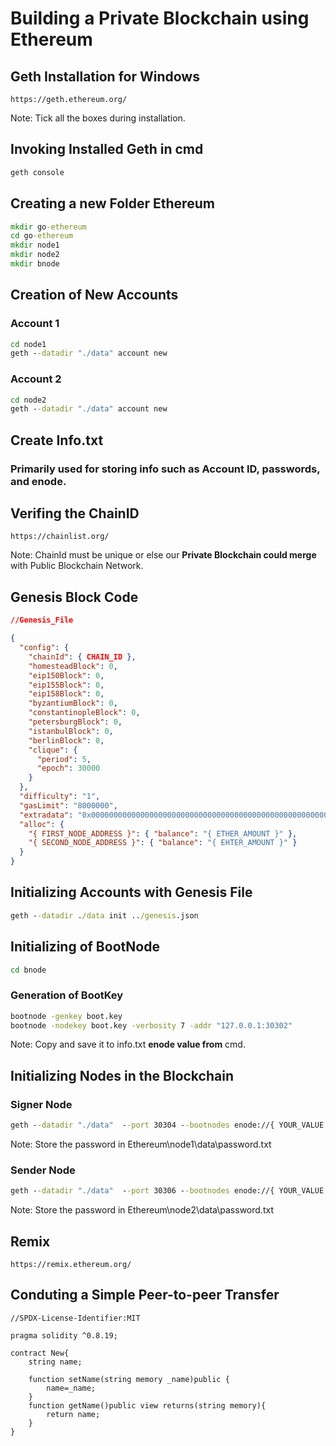 # Building a Private Blockchain using Ethereum

## Geth Installation for Windows
```url
https://geth.ethereum.org/
```
Note: Tick all the boxes during installation.
## Invoking Installed Geth in cmd
```cmd
geth console
```

## Creating a new Folder Ethereum
```cmd
mkdir go-ethereum
cd go-ethereum
mkdir node1
mkdir node2
mkdir bnode
```

## Creation of New Accounts
### Account 1
```cmd
cd node1
geth --datadir "./data" account new
```
### Account 2
```cmd
cd node2
geth --datadir "./data" account new
```

## Create Info.txt
### Primarily used for storing info such as Account ID, passwords, and enode.

## Verifing the ChainID
```url
https://chainlist.org/
```
Note: ChainId must be unique or else our <b>Private Blockchain could merge</b> with Public Blockchain Network.

## Genesis Block Code
```json
//Genesis_File

{
  "config": {
    "chainId": { CHAIN_ID },
    "homesteadBlock": 0,
    "eip150Block": 0,
    "eip155Block": 0,
    "eip158Block": 0,
    "byzantiumBlock": 0,
    "constantinopleBlock": 0,
    "petersburgBlock": 0,
    "istanbulBlock": 0,
    "berlinBlock": 0,
    "clique": {
      "period": 5,
      "epoch": 30000
    }
  },
  "difficulty": "1",
  "gasLimit": "8000000",
  "extradata": "0x0000000000000000000000000000000000000000000000000000000000000000{ INITIAL_SIGNER_ADDRESS }0000000000000000000000000000000000000000000000000000000000000000000000000000000000000000000000000000000000000000000000000000000000",
  "alloc": {
    "{ FIRST_NODE_ADDRESS }": { "balance": "{ ETHER_AMOUNT }" },
    "{ SECOND_NODE_ADDRESS }": { "balance": "{ EHTER_AMOUNT }" }
  }
}

```

## Initializing Accounts with Genesis File
```cmd
geth --datadir ./data init ../genesis.json
```

## Initializing of BootNode
```cmd
cd bnode
```
### Generation of BootKey
```cmd
bootnode -genkey boot.key
bootnode -nodekey boot.key -verbosity 7 -addr "127.0.0.1:30302"
``` 
Note: Copy and save it to info.txt <b>enode value from</b> cmd.

## Initializing Nodes in the Blockchain
### Signer Node
```cmd
geth --datadir "./data"  --port 30304 --bootnodes enode://{ YOUR_VALUE } --authrpc.port 8547 --ipcdisable --allow-insecure-unlock  --http --http.corsdomain="https://remix.ethereum.org" --http.api web3,eth,debug,personal,net --networkid { NETWORK_ID } --unlock { ADDRESS_NODE1 } --password { PASSWORD_FILE_NAME_EXTENSION }  --mine --miner.etherbase= { SIGNER_ADDRESS }
```
Note: Store the password in Ethereum\node1\data\password.txt

### Sender Node
```cmd
geth --datadir "./data"  --port 30306 --bootnodes enode://{ YOUR_VALUE }  -authrpc.port 8546 --networkid { NETWORK_ID } --unlock { ADDRESS_NODE2 } --password { PASSWORD_FILE_WITH_EXTENSION }
```
Note:  Store the password in Ethereum\node2\data\password.txt

## Remix
```url
https://remix.ethereum.org/
```

## Conduting a Simple Peer-to-peer Transfer
```solidity
//SPDX-License-Identifier:MIT

pragma solidity ^0.8.19;

contract New{
	string name;

	function setName(string memory _name)public {
		name=_name;
	} 
	function getName()public view returns(string memory){
		return name;
	}
}
```
